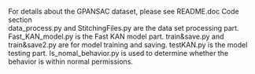 For details about the GPANSAC dataset, please see README.doc
Code section  
  data_process.py and StitchingFiles.py are the data set processing part.
  Fast_KAN_model.py is the Fast KAN model part.
  train&save.py and train&save2.py are for model training and saving.
  testKAN.py is the model testing part.
  Is_nomal_behavior.py is used to determine whether the behavior is within normal permissions.
  
  

